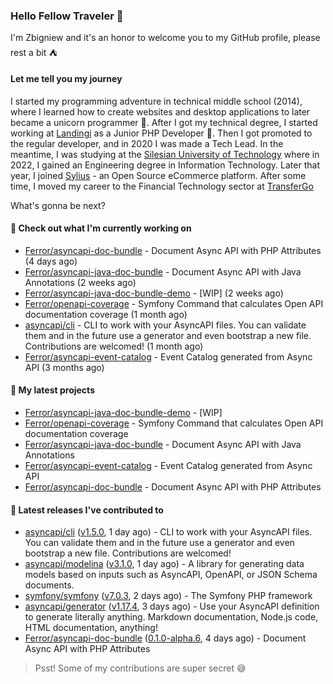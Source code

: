 ### Hello Fellow Traveler 👋

I'm Zbigniew and it's an honor to welcome you to my GitHub profile, please rest a bit ⛺️

#### Let me tell you my journey

I started my programming adventure in technical middle school (2014), where I learned how to create websites and desktop applications to later became a unicorn programmer 🦄. After I got my technical degree, I started working at [Landingi](https://github.com/landingi) as a Junior PHP Developer 🥇. Then I got promoted to the regular developer, and in 2020 I was made a Tech Lead. In the meantime, I was studying at the [Silesian University of Technology](https://www.polsl.pl/en/) where in 2022, I gained an Engineering degree in Information Technology. Later that year, I joined [Sylius](https://github.com/sylius) - an Open Source eCommerce platform. After some time, I moved my career to the Financial Technology sector at [TransferGo](https://github.com/transfergo)

What's gonna be next?

#### 👷 Check out what I'm currently working on

- [Ferror/asyncapi-doc-bundle](https://github.com/Ferror/asyncapi-doc-bundle) - Document Async API with PHP Attributes (4 days ago)
- [Ferror/asyncapi-java-doc-bundle](https://github.com/Ferror/asyncapi-java-doc-bundle) - Document Async API with Java Annotations (2 weeks ago)
- [Ferror/asyncapi-java-doc-bundle-demo](https://github.com/Ferror/asyncapi-java-doc-bundle-demo) - [WIP] (2 weeks ago)
- [Ferror/openapi-coverage](https://github.com/Ferror/openapi-coverage) - Symfony Command that calculates Open API documentation coverage (1 month ago)
- [asyncapi/cli](https://github.com/asyncapi/cli) - CLI to work with your AsyncAPI files. You can validate them and in the future use a generator and even bootstrap a new file. Contributions are welcomed! (1 month ago)
- [Ferror/asyncapi-event-catalog](https://github.com/Ferror/asyncapi-event-catalog) - Event Catalog generated from Async API (3 months ago)

#### 🌱 My latest projects

- [Ferror/asyncapi-java-doc-bundle-demo](https://github.com/Ferror/asyncapi-java-doc-bundle-demo) - [WIP]
- [Ferror/openapi-coverage](https://github.com/Ferror/openapi-coverage) - Symfony Command that calculates Open API documentation coverage
- [Ferror/asyncapi-java-doc-bundle](https://github.com/Ferror/asyncapi-java-doc-bundle) - Document Async API with Java Annotations
- [Ferror/asyncapi-event-catalog](https://github.com/Ferror/asyncapi-event-catalog) - Event Catalog generated from Async API
- [Ferror/asyncapi-doc-bundle](https://github.com/Ferror/asyncapi-doc-bundle) - Document Async API with PHP Attributes

#### 🔭 Latest releases I've contributed to

- [asyncapi/cli](https://github.com/asyncapi/cli) ([v1.5.0](https://github.com/asyncapi/cli/releases/tag/v1.5.0), 1 day ago) - CLI to work with your AsyncAPI files. You can validate them and in the future use a generator and even bootstrap a new file. Contributions are welcomed!
- [asyncapi/modelina](https://github.com/asyncapi/modelina) ([v3.1.0](https://github.com/asyncapi/modelina/releases/tag/v3.1.0), 1 day ago) - A library for generating data models based on inputs such as AsyncAPI, OpenAPI, or JSON Schema documents.
- [symfony/symfony](https://github.com/symfony/symfony) ([v7.0.3](https://github.com/symfony/symfony/releases/tag/v7.0.3), 2 days ago) - The Symfony PHP framework
- [asyncapi/generator](https://github.com/asyncapi/generator) ([v1.17.4](https://github.com/asyncapi/generator/releases/tag/v1.17.4), 3 days ago) - Use your AsyncAPI definition to generate literally anything. Markdown documentation, Node.js code, HTML documentation, anything!
- [Ferror/asyncapi-doc-bundle](https://github.com/Ferror/asyncapi-doc-bundle) ([0.1.0-alpha.6](https://github.com/Ferror/asyncapi-doc-bundle/releases/tag/0.1.0-alpha.6), 4 days ago) - Document Async API with PHP Attributes

>
> Psst! Some of my contributions are super secret 😅
>
